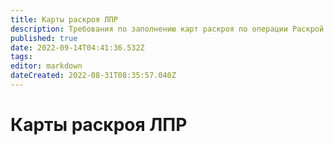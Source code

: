 ```yaml
---
title: Карты раскроя ЛПР
description: Требования по заполнению карт раскроя по операции Раскрой на оборудовании ЛПР
published: true
date: 2022-09-14T04:41:36.532Z
tags: 
editor: markdown
dateCreated: 2022-08-31T08:35:57.040Z
---
```


# Карты раскроя ЛПР

